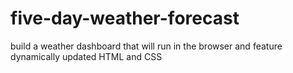 # five-day-weather-forecast
 build a weather dashboard that will run in the browser and feature dynamically updated HTML and CSS
